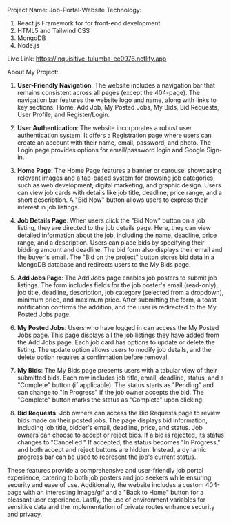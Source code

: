 Project Name: Job-Portal-Website
Technology:
1. React.js Framework for for front-end development
2. HTML5 and Tailwind CSS
3. MongoDB
4. Node.js

Live Link: https://inquisitive-tulumba-ee0976.netlify.app




About My Project:

1. **User-Friendly Navigation**: The website includes a navigation bar that remains consistent across all pages (except the 404-page). The navigation bar features the website logo and name, along with links to key sections: Home, Add Job, My Posted Jobs, My Bids, Bid Requests, User Profile, and Register/Login.

2. **User Authentication**: The website incorporates a robust user authentication system. It offers a Registration page where users can create an account with their name, email, password, and photo. The Login page provides options for email/password login and Google Sign-in.

3. **Home Page**: The Home Page features a banner or carousel showcasing relevant images and a tab-based system for browsing job categories, such as web development, digital marketing, and graphic design. Users can view job cards with details like job title, deadline, price range, and a short description. A "Bid Now" button allows users to express their interest in job listings.

4. **Job Details Page**: When users click the "Bid Now" button on a job listing, they are directed to the job details page. Here, they can view detailed information about the job, including the name, deadline, price range, and a description. Users can place bids by specifying their bidding amount and deadline. The bid form also displays their email and the buyer's email. The "Bid on the project" button stores bid data in a MongoDB database and redirects users to the My Bids page.

5. **Add Jobs Page**: The Add Jobs page enables job posters to submit job listings. The form includes fields for the job poster's email (read-only), job title, deadline, description, job category (selected from a dropdown), minimum price, and maximum price. After submitting the form, a toast notification confirms the addition, and the user is redirected to the My Posted Jobs page.

6. **My Posted Jobs**: Users who have logged in can access the My Posted Jobs page. This page displays all the job listings they have added from the Add Jobs page. Each job card has options to update or delete the listing. The update option allows users to modify job details, and the delete option requires a confirmation before removal.

7. **My Bids**: The My Bids page presents users with a tabular view of their submitted bids. Each row includes job title, email, deadline, status, and a "Complete" button (if applicable). The status starts as "Pending" and can change to "In Progress" if the job owner accepts the bid. The "Complete" button marks the status as "Complete" upon clicking.

8. **Bid Requests**: Job owners can access the Bid Requests page to review bids made on their posted jobs. The page displays bid information, including job title, bidder's email, deadline, price, and status. Job owners can choose to accept or reject bids. If a bid is rejected, its status changes to "Cancelled." If accepted, the status becomes "In Progress," and both accept and reject buttons are hidden. Instead, a dynamic progress bar can be used to represent the job's current status.

These features provide a comprehensive and user-friendly job portal experience, catering to both job posters and job seekers while ensuring security and ease of use. Additionally, the website includes a custom 404-page with an interesting image/gif and a "Back to Home" button for a pleasant user experience. Lastly, the use of environment variables for sensitive data and the implementation of private routes enhance security and privacy.


